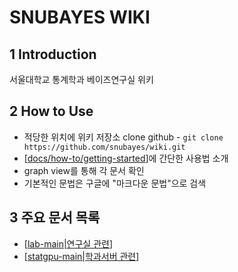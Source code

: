 # SNUBAYES WIKI

## 1 Introduction

서울대학교 통계학과 베이즈연구실 위키

## 2 How to Use

* 적당한 위치에 위키 저장소 clone github - `git clone https://github.com/snubayes/wiki.git`
* [[docs/how-to/getting-started]]에 간단한 사용법 소개
* graph view를 통해 각 문서 확인
* 기본적인 문법은 구글에 "마크다운 문법"으로 검색

## 3 주요 문서 목록

* [[lab-main|연구실 관련]]
* [[statgpu-main|학과서버 관련]]

[//begin]: # "Autogenerated link references for markdown compatibility"
[docs/how-to/getting-started]: docs/how-to/getting-started.md "Getting Started"
[lab-main|연구실 관련]: docs/lab/lab-main.md "베이즈통계 연구실"
[statgpu-main|학과서버 관련]: docs/statgpu/statgpu-main.md "서울대학교 통계학과 학과서버 사용 메뉴얼"
[//end]: # "Autogenerated link references"
